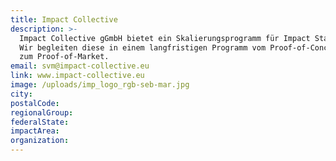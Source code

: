 ```yaml
---
title: Impact Collective
description: >-
  Impact Collective gGmbH bietet ein Skalierungsprogramm für Impact Startups.
  Wir begleiten diese in einem langfristigen Programm vom Proof-of-Concept bis
  zum Proof-of-Market.
email: svm@impact-collective.eu
link: www.impact-collective.eu
image: /uploads/imp_logo_rgb-seb-mar.jpg
city:
postalCode:
regionalGroup:
federalState:
impactArea:
organization:
---
```


